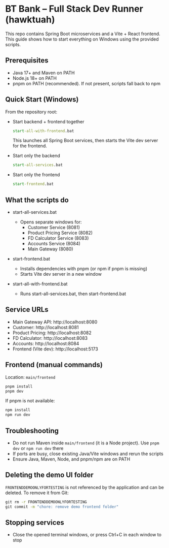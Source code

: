 # BT Bank – Full Stack Dev Runner (hawktuah)

This repo contains Spring Boot microservices and a Vite + React frontend. This guide shows how to start everything on Windows using the provided scripts.

## Prerequisites
- Java 17+ and Maven on PATH
- Node.js 18+ on PATH
- pnpm on PATH (recommended). If not present, scripts fall back to npm

## Quick Start (Windows)
From the repository root:

- Start backend + frontend together
  ```bat
  start-all-with-frontend.bat
  ```
  This launches all Spring Boot services, then starts the Vite dev server for the frontend.

- Start only the backend
  ```bat
  start-all-services.bat
  ```

- Start only the frontend
  ```bat
  start-frontend.bat
  ```

## What the scripts do
- start-all-services.bat
  - Opens separate windows for:
    - Customer Service (8081)
    - Product Pricing Service (8082)
    - FD Calculator Service (8083)
    - Accounts Service (8084)
    - Main Gateway (8080)

- start-frontend.bat
  - Installs dependencies with pnpm (or npm if pnpm is missing)
  - Starts Vite dev server in a new window

- start-all-with-frontend.bat
  - Runs start-all-services.bat, then start-frontend.bat

## Service URLs
- Main Gateway API: http://localhost:8080
- Customer: http://localhost:8081
- Product Pricing: http://localhost:8082
- FD Calculator: http://localhost:8083
- Accounts: http://localhost:8084
- Frontend (Vite dev): http://localhost:5173

## Frontend (manual commands)
Location: `main/frontend`

```bat
pnpm install
pnpm dev
```
If pnpm is not available:
```bat
npm install
npm run dev
```

## Troubleshooting
- Do not run Maven inside `main/frontend` (it is a Node project). Use `pnpm dev` or `npm run dev` there
- If ports are busy, close existing Java/Vite windows and rerun the scripts
- Ensure Java, Maven, Node, and pnpm/npm are on PATH

## Deleting the demo UI folder
`FRONTENDDEMOONLYFORTESTING` is not referenced by the application and can be deleted.
To remove it from Git:
```bat
git rm -r FRONTENDDEMOONLYFORTESTING
git commit -m "chore: remove demo frontend folder"
```

## Stopping services
- Close the opened terminal windows, or press Ctrl+C in each window to stop
